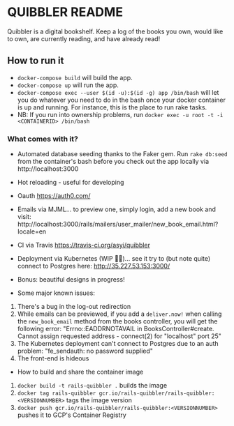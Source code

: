 # QUIBBLER README

Quibbler is a digital bookshelf. Keep a log of the books you own, would like to own, are currently reading, and have already read!

## How to run it
* ```docker-compose build``` will build the app.
* ```docker-compose up``` will run the app.
* ```docker-compose exec --user $(id -u):$(id -g) app /bin/bash``` will let you do whatever you need to do in the bash once your docker container is up and running. For instance, this is the place to run rake tasks.
* NB: If you run into ownership problems, run ```docker exec -u root -t -i <CONTAINERID> /bin/bash```

### What comes with it?
* Automated database seeding thanks to the Faker gem. Run ```rake db:seed``` from the container's bash before you check out the app locally via http://localhost:3000

* Hot reloading - useful for developing

* Oauth
https://auth0.com/

* Emails via MJML... to preview one, simply login, add a new book and visit:
http://localhost:3000/rails/mailers/user_mailer/new_book_email.html?locale=en

* CI via Travis
https://travis-ci.org/asyi/quibbler

* Deployment via Kubernetes (WIP 🤷‍♀️)... see it try to (but note quite) connect to Postgres here:
http://35.227.53.153:3000/

* Bonus: beautiful designs in progress!

* Some major known issues:
1. There's a bug in the log-out redirection
1. While emails can be previewed, if you add a `deliver.now!` when calling the `new_book_email` method from the books controller, you will get the following error: "Errno::EADDRNOTAVAIL in BooksController#create. Cannot assign requested address - connect(2) for "localhost" port 25"
1. The Kubernetes deployment can't connect to Postgres due to an auth problem: "fe_sendauth: no password supplied"
1. The front-end is hideous

* How to build and share the container image
1. `docker build -t rails-quibbler .` builds the image
1. `docker tag rails-quibbler gcr.io/rails-quibbler/rails-quibbler:<VERSIONNUMBER>` tags the image version
1. `docker push gcr.io/rails-quibbler/rails-quibbler:<VERSIONNUMBER>` pushes it to GCP's Container Registry